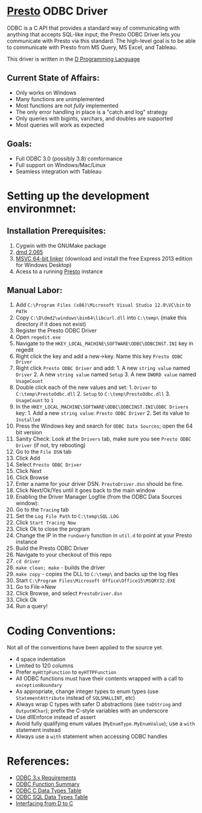 
# [Presto](http://prestodb.io) ODBC Driver

ODBC is a C API that provides a standard way of communicating with anything that accepts SQL-like input; the Presto ODBC Driver lets you communicate with Presto via this standard. The high-level goal is to be able to communicate with Presto from MS Query, MS Excel, and Tableau.

This driver is written in the [D Programming Language](http://dlang.org)

## Current State of Affairs:

* Only works on Windows
* Many functions are unimplemented
* Most functions are not *fully* implemented
* The only error handling in place is a "catch and log" strategy
* Only queries with bigints, varchars, and doubles are supported
* Most queries will work as expected

## Goals:

* Full ODBC 3.0 (possibly 3.8) comformance
* Full support on Windows/Mac/Linux
* Seamless integration with Tableau

# Setting up the development environmnet:

## Installation Prerequisites:
1. Cygwin with the GNUMake package
2. [dmd 2.065](http://dlang.org/downloads)
3. [MSVC 64-bit linker](http://www.visualstudio.com) (download and install the free Express 2013 edition for Windows Desktop)
4. Acess to a running [Presto](http://prestodb.io) instance

## Manual Labor:
1. Add `C:\Program Files (x86)\Microsoft Visual Studio 12.0\VC\bin` to `PATH`
2. Copy `C:\D\dmd2\windows\bin64\libcurl.dll` into `C:\temp\` (make this directory if it does not exist)
3. Register the Presto ODBC Driver
  1. Open `regedit.exe`
  2. Navigate to the `HKEY_LOCAL_MACHINE\SOFTWARE\ODBC\ODBCINST.INI` key in regedit
  3. Right click the key and add a new->key. Name this key `Presto ODBC Driver`
  4. Right click `Presto ODBC Driver` and add:
    1. A new `string value` named `Driver`
    2. A new `string value` named `Setup`
    3. A new `DWORD value` named `UsageCount`
  5. Double click each of the new values and set:
    1. `Driver` to `C:\temp\PrestoOdbc.dll`
    2. `Setup` to `C:\temp\PrestoOdbc.dll`
    3. `UsageCount` to `1`
  6. In the `HKEY_LOCAL_MACHINE\SOFTWARE\ODBC\ODBCINST.INI\ODBC Drivers` key:
    1. Add a new `string value`: `Presto ODBC Driver`
    2. Set its value to `Installed`
5. Press the Windows key and search for `ODBC Data Sources`; open the 64 bit version
  1. Sanity Check: Look at the `Drivers` tab, make sure you see `Presto ODBC Driver` (if not, try rebooting)
  2. Go to the `File DSN` tab
  3. Click Add
  4. Select `Presto ODBC Driver`
  5. Click Next
  6. Click Browse
  7. Enter a name for your driver DSN. `PrestoDriver.dsn` should be fine.
  8. Click Next/Ok/Yes until it goes back to the main window
6. Enabling the Driver Manager Logfile (from the ODBC Data Sources window):
  1. Go to the `Tracing` tab
  2. Set the `Log File Path` to `C:\temp\SQL.LOG`
  3. Click `Start Tracing Now`
  4. Click Ok to close the program
7. Change the IP in the `runQuery` function in `util.d` to point at your Presto instance
8. Build the Presto ODBC Driver
  1. Navigate to your checkout of this repo
  2. `cd driver`
  3. `make clean; make` - builds the driver
  4. `make copy` - copies the DLL to `C:\temp\` and backs up the log files
9. Start `C:\Program Files\Microsoft Office\Office15\MSQRY32.EXE`
  1. Go to File->New
  2. Click Browse, and select `PrestoDriver.dsn`
  3. Click Ok
  4. Run a query!

# Coding Conventions:

Not all of the conventions have been applied to the source yet.

* 4 space indentation
* Limited to 120 columns
* Prefer `myHttpFunction` to `myHTTPFunction`
* All ODBC functions must have their contents wrapped with a call to `exceptionBoundary`
* As appropriate, change integer types to enum types (use `StatementAttribute` instead of `SQLSMALLINT`, etc)
* Always wrap C types with safer D abstractions (see `toDString` and `OutputWChar`); prefix the C-style variables with an underscore
* Use dllEnforce instead of assert
* Avoid fully qualifying enum values (`MyEnumType.MyEnumValue`); use a `with` statement instead
* Always use a `with` statement when accessing ODBC handles

# References:

* [ODBC 3.x Requirements](http://msdn.microsoft.com/en-us/library/ms713848%28v=vs.85%29.aspx)
* [ODBC Function Summary](http://msdn.microsoft.com/en-us/library/ms712628%28v=vs.85%29.aspx)
* [ODBC C Data Types Table](http://msdn.microsoft.com/en-us/library/ms714556%28v=vs.85%29.aspx)
* [ODBC SQL Data Types Table](http://msdn.microsoft.com/en-us/library/ms710150%28v=vs.85%29.aspx)
* [Interfacing from D to C](http://dlang.org/interfaceToC)
